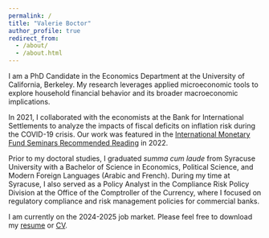 ```yaml
---
permalink: /
title: "Valerie Boctor"
author_profile: true
redirect_from: 
  - /about/
  - /about.html
---
```


I am a PhD Candidate in the Economics Department at the University of California, Berkeley. My research leverages applied microeconomic tools to explore household financial behavior and its broader macroeconomic implications.

In 2021, I collaborated with the economists at the Bank for International Settlements to analyze the impacts of fiscal deficits on inflation risk during the COVID-19 crisis. Our work was featured in the [International Monetary Fund Seminars Recommended Reading](https://meetings.imf.org/-/media/AMSM/Files/AM2022/Seminars/2022RR-Debate-on-the-Global-Economy.ashx) in 2022.

Prior to my doctoral studies, I graduated *summa cum laude* from Syracuse University with a Bachelor of Science in Economics, Political Science, and Modern Foreign Languages (Arabic and French). During my time at Syracuse, I also served as a Policy Analyst in the Compliance Risk Policy Division at the Office of the Comptroller of the Currency, where I focused on regulatory compliance and risk management policies for commercial banks.

I am currently on the 2024-2025 job market. Please feel free to download my [resume](../files/2024-10-18-resume.pdf) or [CV](../files/2024-10-24-CV.pdf).